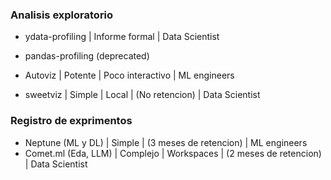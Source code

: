


### Analisis exploratorio
- ydata-profiling | Informe formal | Data Scientist
- pandas-profiling (deprecated) 
- Autoviz | Potente | Poco interactivo | ML engineers

- sweetviz | Simple | Local | (No retencion) | Data Scientist

### Registro de exprimentos

- Neptune (ML y DL) | Simple | (3 meses de retencion) | ML engineers
- Comet.ml (Eda, LLM) | Complejo | Workspaces | (2 meses de retencion) | Data Scientist
